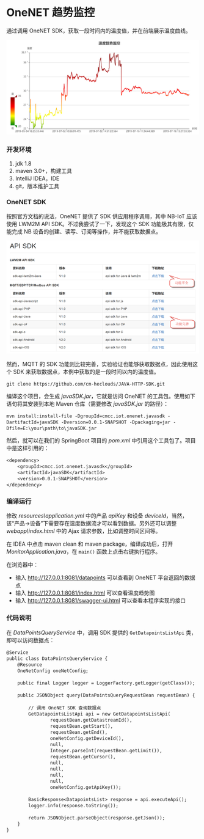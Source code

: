 # OneNET 趋势监控

通过调用 OneNET SDK，获取一段时间内的温度值，并在前端展示温度曲线。

![tempr-trend][1]

### 开发环境
1. jdk 1.8
2. maven 3.0+，构建工具
3. IntelliJ IDEA，IDE
4. git，版本维护工具

### OneNET SDK

按照官方文档的说法，OneNET 提供了 SDK 供应用程序调用，其中 NB-IoT 应该使用 LWM2M API SDK。不过我尝试了一下，发现这个 SDK 功能极其有限，仅能完成 NB 设备的创建、读写、订阅等操作，并不能获取数据点。

![sdk-desc][2]

然而，MQTT 的 SDK 功能则比较完善，实验验证也能够获取数据点，因此使用这个 SDK 来获取数据点，本例中获取的是一段时间以内的温度值。

```
git clone https://github.com/cm-heclouds/JAVA-HTTP-SDK.git
```

编译这个项目，会生成 *javaSDK.jar*，它就是访问 OneNET 的工具包。使用如下语句将其安装到本地 Maven 仓库（需要修改 *javaSDK.jar* 的路径）：

```
mvn install:install-file -DgroupId=cmcc.iot.onenet.javasdk -DartifactId=javaSDK -Dversion=0.0.1-SNAPSHOT -Dpackaging=jar -Dfile=E:\your\path\to\javaSDK.jar
```

然后，就可以在我们的 SpringBoot 项目的 *pom.xml* 中引用这个工具包了。项目中是这样引用的：

```
<dependency>
	<groupId>cmcc.iot.onenet.javasdk</groupId>
	<artifactId>javaSDK</artifactId>
	<version>0.0.1-SNAPSHOT</version>
</dependency>
```

### 编译运行

修改 *resources\application.yml* 中的产品 *apiKey* 和设备 *deviceId*，当然，该“产品->设备”下需要存在温度数据流才可以看到数据。另外还可以调整 *webapp\index.html* 中的 Ajax 请求参数，比如调整时间区间等。

在 IDEA 中点击 maven clean 和 maven package，编译成功后，打开 *MonitorApplication.java*，在 `main()` 函数上点击右键执行程序。

在浏览器中：

- 输入 http://127.0.0.1:8081/datapoints 可以查看到 OneNET 平台返回的数据点
- 输入 http://127.0.0.1:8081/index.html 可以查看温度趋势图
- 输入 http://127.0.0.1:8081/swagger-ui.html 可以查看本程序实现的接口

### 代码说明

在 *DataPointsQueryService* 中，调用 SDK 提供的 `GetDatapointsListApi` 类，即可以访问数据点：

```
@Service
public class DataPointsQueryService {
    @Resource
    OneNetConfig oneNetConfig;

    public final Logger logger = LoggerFactory.getLogger(getClass());

    public JSONObject query(DataPointsQueryRequestBean requestBean) {

        // 调用 OneNET SDK 查询数据点
        GetDatapointsListApi api = new GetDatapointsListApi(
                requestBean.getDatastreamId(),
                requestBean.getStart(),
                requestBean.getEnd(),
                oneNetConfig.getDeviceId(),
                null,
                Integer.parseInt(requestBean.getLimit()),
                requestBean.getCursor(),
                null,
                null,
                null,
                null,
                oneNetConfig.getApiKey());

        BasicResponse<DatapointsList> response = api.executeApi();
        logger.info(response.toString());

        return JSONObject.parseObject(response.getJson());
    }
}
```

  [1]: https://github.com/CQCET-IOT/monitor2/raw/master/img/tempr-trend.jpg
  [2]: https://github.com/CQCET-IOT/monitor2/raw/master/img/sdk-desc.png
